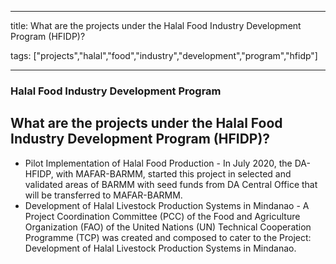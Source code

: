 
---

title: What are the projects under the Halal Food Industry Development Program (HFIDP)?

tags: ["projects","halal","food","industry","development","program","hfidp"]

---

### Halal Food Industry Development Program

## What are the projects under the Halal Food Industry Development Program (HFIDP)?


 - Pilot Implementation of Halal Food Production - In July 2020, the DA-HFIDP, with MAFAR-BARMM, started this project in selected and validated areas of BARMM with seed funds from DA Central Office that  will be transferred to MAFAR-BARMM.
 - Development of Halal Livestock Production Systems in Mindanao - A Project Coordination Committee (PCC) of the Food and Agriculture Organization (FAO) of the United Nations (UN) Technical Cooperation Programme (TCP) was created and composed to cater to the Project: Development of Halal Livestock Production Systems in Mindanao.
